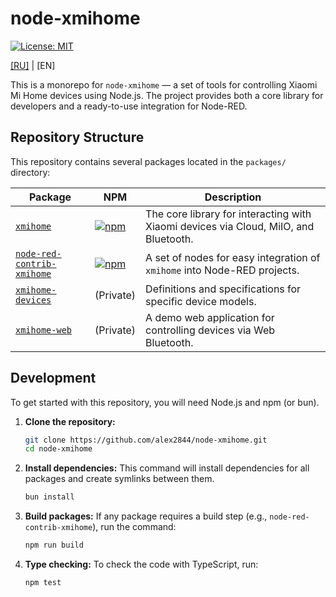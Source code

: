 # node-xmihome

[![License: MIT](https://img.shields.io/badge/License-MIT-yellow.svg)](https://opensource.org/licenses/MIT)

[[RU]](./docs/ru/README.md) | [EN]

This is a monorepo for `node-xmihome` — a set of tools for controlling
Xiaomi Mi Home devices using Node.js. The project provides both a core
library for developers and a ready-to-use integration for Node-RED.

## Repository Structure

This repository contains several packages located in the `packages/` directory:

| Package | NPM | Description |
| --- | --- | --- |
| [`xmihome`](./packages/node/) | [![npm](https://img.shields.io/npm/v/xmihome.svg)](https://www.npmjs.com/package/xmihome) | The core library for interacting with Xiaomi devices via Cloud, MiIO, and Bluetooth. |
| [`node-red-contrib-xmihome`](./packages/node-red/) | [![npm](https://img.shields.io/npm/v/node-red-contrib-xmihome.svg)](https://www.npmjs.com/package/node-red-contrib-xmihome) | A set of nodes for easy integration of `xmihome` into Node-RED projects. |
| [`xmihome-devices`](./packages/devices/) | (Private) | Definitions and specifications for specific device models. |
| [`xmihome-web`](./packages/web/) | (Private) | A demo web application for controlling devices via Web Bluetooth. |

## Development

To get started with this repository, you will need Node.js and npm (or bun).

1. **Clone the repository:**

    ```bash
    git clone https://github.com/alex2844/node-xmihome.git
    cd node-xmihome
    ```

2. **Install dependencies:**
    This command will install dependencies for all packages and create
    symlinks between them.

    ```bash
    bun install
    ```

3. **Build packages:**
    If any package requires a build step
    (e.g., `node-red-contrib-xmihome`), run the command:

    ```bash
    npm run build
    ```

4. **Type checking:**
    To check the code with TypeScript, run:

    ```bash
    npm test
    ```
